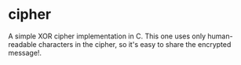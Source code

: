 cipher
======

A simple XOR cipher implementation in C. This one uses only human-readable characters in the cipher, so it's easy to share the encrypted message!.
